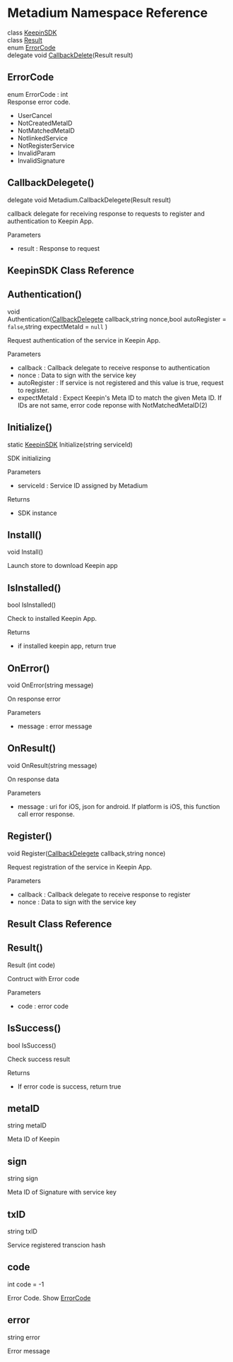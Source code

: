 # Metadium Namespace Reference
class [KeepinSDK](class_metadium_KeepinSDK.md#KeepinSDK-Class-Reference)  
class [Result](class_metadium_KeepinSD.mdK#Result-class-reference)  
enum [ErrorCode](class_metadium_KeepinSDK.md#ErrorCode)  
delegate void [CallbackDelete](class_metadium_KeepinSDK.md#CallbackDelegete())(Result result)  


ErrorCode
-------------
enum ErrorCode : int  
Response error code.
  * UserCancel
  * NotCreatedMetaID
  * NotMatchedMetaID
  * NotlinkedService
  * NotRegisterService
  * InvalidParam
  * InvalidSignature 
  
  
CallbackDelegete()
----------------------
delegate void Metadium.CallbackDelegete(Result result)  
  
callback delegate for receiving response to requests to register and authentication to Keepin App.  
  
Parameters  
  * result : Response to request  
  
  
  

## KeepinSDK Class Reference

Authentication()
--------------------------------------------------------
void Authentication([CallbackDelegete](class_metadium_KeepinSDK.md#CallbackDelegete()) callback,string nonce,bool autoRegister = `false`,string expectMetaId = `null` )  
  
Request authentication of the service in Keepin App.  

Parameters  
  * callback : Callback delegate to receive response to authentication  
  * nonce : Data to sign with the service key  
  * autoRegister : If service is not registered and this value is true, request to register.  
  * expectMetaId : Expect Keepin's Meta ID to match the given Meta ID. If IDs are not same, error code reponse with NotMatchedMetaID(2)  

Initialize()
----------------------------------------------------
static [KeepinSDK](class_metadium_KeepinSDK.md#KeepinSDK-Class-Reference) Initialize(string serviceId)

SDK initializing

Parameters
  * serviceId : Service ID assigned by Metadium

Returns
  * SDK instance
  
  
  
  
Install()
-------------------------------------------------
void Install()  

Launch store to download Keepin app

IsInstalled()
-----------------------------------------------------
bool IsInstalled()  

Check to installed Keepin App.

Returns
  * if installed keepin app, return true


OnError()
-------------------------------------------------
void OnError(string message)  
  
On response error  
  
Parameters  
  * message : error message

OnResult()
--------------------------------------------------
void OnResult(string message)  
  
On response data  
  
Parameters  
  * message : uri for iOS, json for android. If platform is iOS, this function call error response.  

Register()
--------------------------------------------------
void Register([CallbackDelegete](class_metadium_KeepinSDK.md#CallbackDelegete()) callback,string nonce)  
  
Request registration of the service in Keepin App.  
  
Parameters  
  * callback : Callback delegate to receive response to register  
  * nonce : Data to sign with the service key



## Result Class Reference

Result()
--------------------------
Result (int 	code)  
  
Contruct with Error code  
  
Parameters
  * code : error code
  
  
  
IsSuccess()
---------------
bool IsSuccess()  
  
Check success result  
  
Returns  
  * If error code is success, return true  
  
  
metaID
----------------
string metaID  
  
Meta ID of Keepin  
  
  
  
sign
----------------
string sign  
  
Meta ID of Signature with service key  
  
  
  
txID
----------------
string txID  
  
Service registered transcion hash  
  
  
  
code
----------------
int code = -1  
  
Error Code. Show [ErrorCode](class_metadium_KeepinSDK.md#ErrorCode)  
  
  
  
error
----------------
string error  
  
Error message  
  
  
  
